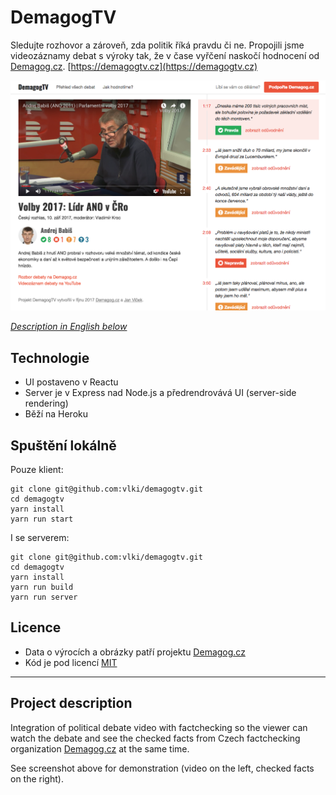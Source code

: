 # DemagogTV

Sledujte rozhovor a zároveň, zda politik říká pravdu či ne. Propojili jsme
videozáznamy debat s výroky tak, že v čase vyřčení naskočí hodnocení od
[Demagog.cz](http://demagog.cz). [https://demagogtv.cz](https://demagogtv.cz)

![](./screenshot-demagogtv.png)

*[Description in English below](#project-description)*

## Technologie

* UI postaveno v Reactu
* Server je v Express nad Node.js a předrendrovává UI (server-side rendering)
* Běží na Heroku

## Spuštění lokálně

Pouze klient:

```
git clone git@github.com:vlki/demagogtv.git
cd demagogtv
yarn install
yarn run start
```

I se serverem:

```
git clone git@github.com:vlki/demagogtv.git
cd demagogtv
yarn install
yarn run build
yarn run server
```

## Licence

* Data o výrocích a obrázky patří projektu [Demagog.cz](http://demagog.cz)
* Kód je pod licencí [MIT](LICENSE.md)

---

## Project description

Integration of political debate video with factchecking so the viewer can watch the debate and see the checked facts from Czech factchecking organization [Demagog.cz](http://demagog.cz) at the same time.

See screenshot above for demonstration (video on the left, checked facts on the right).
